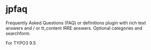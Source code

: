 # jpfaq
Frequently Asked Questions (FAQ) or definitions plugin with rich text answers and / or tt_content IRRE answers. Optional categories and searchform.

For TYPO3 9.5
